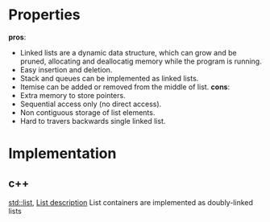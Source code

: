 # Properties

**pros**:
* Linked lists are a dynamic data structure, which can grow and 
be pruned, allocating and deallocatig memory while the program is running.
* Easy insertion and deletion.
* Stack and queues can be implemented as linked lists.
* Itemise can be added or removed from the middle of list.
**cons**:
* Extra memory to store pointers.
* Sequential access only (no direct access).
* Non contiguous storage of list elements.
* Hard to travers backwards single linked list.

# Implementation

## c++
[std::list](http://www.cplusplus.com/reference/list/list/list/), 
[List description](http://www.cplusplus.com/reference/list/list/)
List containers are implemented as doubly-linked lists
